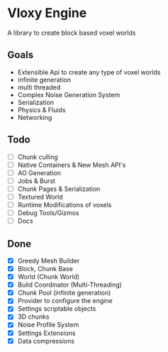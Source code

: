 ﻿# Vloxy Engine
A library to create block based voxel worlds

## Goals
- Extensible Api to create any type of voxel worlds
- infinite generation
- multi threaded
- Complex Noise Generation System
- Serialization
- Physics & Fluids
- Networking

## Todo
- [ ] Chunk culling
- [ ] Native Containers & New Mesh API's
- [ ] AO Generation
- [ ] Jobs & Burst
- [ ] Chunk Pages & Serialization
- [ ] Textured World
- [ ] Runtime Modifications of voxels
- [ ] Debug Tools/Gizmos
- [ ] Docs

## Done
- [x] Greedy Mesh Builder
- [x] Block, Chunk Base
- [x] World (Chunk World)
- [x] Build Coordinator (Multi-Threading)
- [x] Chunk Pool (infinite generation)
- [x] Provider to configure the engine
- [x] Settings scriptable objects
- [x] 3D chunks
- [x] Noise Profile System
- [x] Settings Extensions
- [x] Data compressions